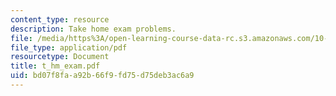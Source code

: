 ```yaml
---
content_type: resource
description: Take home exam problems.
file: /media/https%3A/open-learning-course-data-rc.s3.amazonaws.com/10-571j-atmospheric-physics-and-chemistry-spring-2006/bd07f8faa92b66f9fd75d75deb3ac6a9_t_hm_exam.pdf
file_type: application/pdf
resourcetype: Document
title: t_hm_exam.pdf
uid: bd07f8fa-a92b-66f9-fd75-d75deb3ac6a9
---
```

